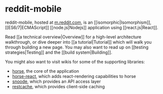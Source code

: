 reddit-mobile
=============

reddit-mobile, hosted at [m.reddit.com](https://m.reddit.com), is an
[[isomorphic|Isomorphism]], [[ES6/7|ECMAScript]] [[node.js|Nodejs]] application
using [[react.js|React]].

Read [[a technical overview|Overview]] for a high-level architecture
walkthrough, or dive deeper into [[a tutorial|Tutorial]] which will walk you
through building a new page. You may also want to read up on
[[testing strategies|Testing]] and the [[build system|Building]].

You might also want to visit wikis for some of the supporting libraries:

* [horse](https://github.com/reddit/horse/wiki), the core of the application
* [horse-react](https://github.com/reddit/horse-react/wiki), which adds react-rendering capabilities to horse
* [snoode](https://github.com/reddit/snoode/wiki), which provides an API access layer
* [restcache](https://github.com/reddit/restcache/wiki), which provides client-side caching

